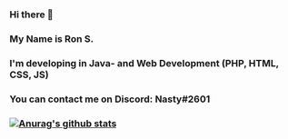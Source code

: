 ### Hi there 👋

### My Name is Ron S.
### I'm developing in Java- and Web Development (PHP, HTML, CSS, JS)

### You can contact me on Discord: Nasty#2601

### [![Anurag's github stats](https://github-readme-stats.vercel.app/api?username=NastyOOF)](https://github.com/anuraghazra/github-readme-stats)

<!--
**NastyOOF/NastyOOF** is a ✨ _special_ ✨ repository because its `README.md` (this file) appears on your GitHub profile.
